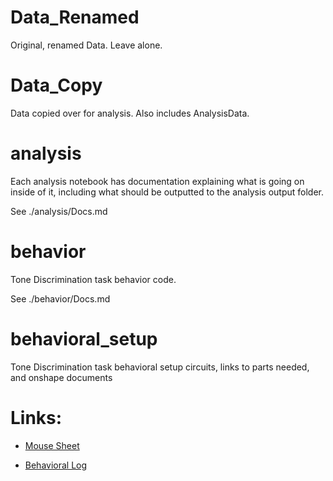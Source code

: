 # Data_Renamed
Original, renamed Data. Leave alone.

# Data_Copy
Data copied over for analysis. Also includes AnalysisData.

# analysis
Each analysis notebook has documentation explaining what is going on inside of it, including what should be outputted to the analysis output folder.

See ./analysis/Docs.md

# behavior
Tone Discrimination task behavior code.

See ./behavior/Docs.md

# behavioral_setup
Tone Discrimination task behavioral setup circuits, links to parts needed, and onshape documents


# Links:

- [Mouse Sheet](https://docs.google.com/spreadsheets/d/19wCclBikHGM9I7mC9KswDK4F_hUnNYrtRgdheY806y0/edit#gid=623959417)

- [Behavioral Log](https://docs.google.com/spreadsheets/d/14bH8ziaiqkDQYOi2d_TXP478pRqoUfz2ywRKtrnejeU/edit?usp=sharing)